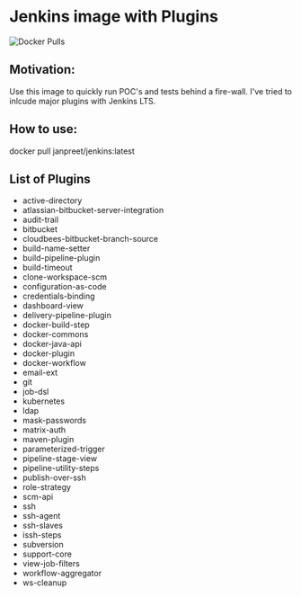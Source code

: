 # Jenkins image with Plugins
![Docker Pulls](https://img.shields.io/docker/pulls/janpreet/jenkins)

## Motivation:

Use this image to quickly run POC's and tests behind a fire-wall. I've tried to inlcude major plugins with Jenkins LTS. 

## How to use:

docker pull janpreet/jenkins:latest

## List of Plugins

- active-directory
- atlassian-bitbucket-server-integration
- audit-trail
- bitbucket
- cloudbees-bitbucket-branch-source
- build-name-setter
- build-pipeline-plugin
- build-timeout
- clone-workspace-scm
- configuration-as-code
- credentials-binding
- dashboard-view
- delivery-pipeline-plugin
- docker-build-step
- docker-commons
- docker-java-api
- docker-plugin
- docker-workflow
- email-ext
- git
- job-dsl
- kubernetes
- ldap
- mask-passwords
- matrix-auth
- maven-plugin
- parameterized-trigger
- pipeline-stage-view
- pipeline-utility-steps
- publish-over-ssh
- role-strategy
- scm-api
- ssh
- ssh-agent
- ssh-slaves
- issh-steps
- subversion
- support-core
- view-job-filters
- workflow-aggregator
- ws-cleanup